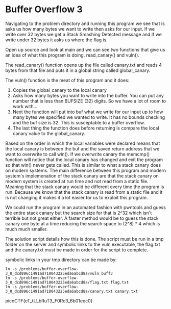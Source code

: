 # Buffer Overflow 3
Navigating to the problem directory and running this program we see that is asks us how many bytes we want to write then asks for our input. If we write over 32 bytes we get a Stack Smashing Detected message and if we write under 32 bytes it asks us where the flag is.

Open up source and look at main and we can see two functions that give us an idea of what this program is doing. read_canary() and vuln().

The read_canary() function opens up the file called canary.txt and reads 4 bytes from that file and puts it in a global string called global_canary.

The vuln() function is the meat of this program and it does:
1. Copies the global_canary to the local canary 
2. Asks how many bytes you want to write into the buffer. You can put any number that is less than BUFSIZE (32) digits. So we have a lot of room to work with...
3. Next the function will put into buf what we write for our input up to how many bytes we specified we wanted to write. It has no bounds checking and the buf size is 32. This is susceptable to a buffer overflow.
4. The last thing the function does before returning is compare the local canary value to the global_canary.

Based on the order in which the local variables were declared means that the local canary is between the buf and the saved return address that we want to overwrite to call win(). If we overwrite canary the memcmp() function will notice that the local canary has changed and exit the program so that win() never gets called. This is similar to what a stack canary does on modern systems. The main difference between this program and modern system's implemenation of the stack canary are that the stack canary on modern system is created at run time and not read from a static file. Meaning that the stack canary would be different every time the program is run. Because we know that the stack canary is read from a static file and it is not changing it makes it a lot easier for us to exploit this program.

We could run the program in an automated fashion with pwntools and guess the entire stack canary but the search size for that is 2^32 which isn't terrible but not great either. A faster method would be to guess the stack canary one byte at a time reducing the search space to (2^8) * 4 which is much much smaller.

The solution script details how this is done. 
The script must be run in a tmp folder on the server and symbolic links to the vuln executable, the flag.txt and the canary.txt must be made in order for the script to complete.

symbolic links in your tmp directory can be made by:
```
ln -s /problems/buffer-overflow-3_0_dcd896c1491ad710043225eda6abcd8a/vuln buff3
ln -s /problems/buffer-overflow-3_0_dcd896c1491ad710043225eda6abcd8a/flag.txt flag.txt
ln -s /problems/buffer-overflow-3_0_dcd896c1491ad710043225eda6abcd8a/canary.txt canary.txt
```



picoCTF{eT_tU_bRuT3_F0Rc3_6b01eec0}
